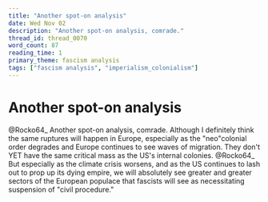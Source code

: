```yaml
---
title: "Another spot-on analysis"
date: Wed Nov 02
description: "Another spot-on analysis, comrade."
thread_id: thread_0070
word_count: 87
reading_time: 1
primary_theme: fascism analysis
tags: ["fascism analysis", "imperialism_colonialism"]
---
```


# Another spot-on analysis

@Rocko64_ Another spot-on analysis, comrade. Although I definitely think the same ruptures will happen in Europe, especially as the "neo"colonial order degrades and Europe continues to see waves of migration. They don't YET have the same critical mass as the US's internal colonies. @Rocko64_ But especially as the climate crisis worsens, and as the US continues to lash out to prop up its dying empire, we will absolutely see greater and greater sectors of the European populace that fascists will see as necessitating suspension of "civil procedure."